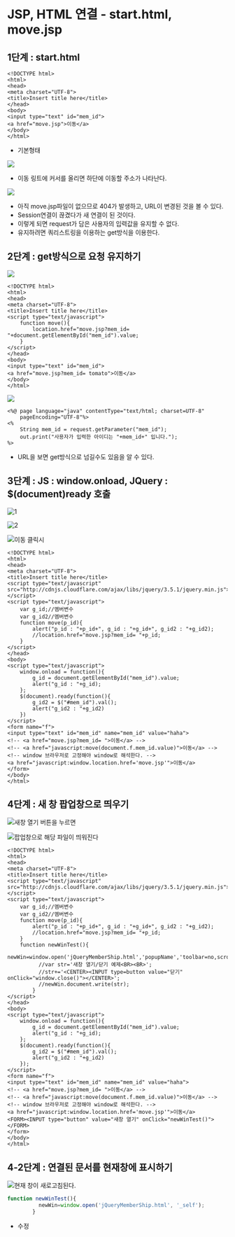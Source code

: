 # JSP, HTML 연결 - start.html, move.jsp

## 1단계 : start.html

```markup
<!DOCTYPE html>
<html>
<head>
<meta charset="UTF-8">
<title>Insert title here</title>
</head>
<body>
<input type="text" id="mem_id">
<a href="move.jsp">이동</a>
</body>
</html>
```

* 기본형태

![](../../.gitbook/assets/2%20%2830%29.png)

* 이동 링트에 커서를 올리면 하단에 이동할 주소가 나타난다.

![](../../.gitbook/assets/3%20%2823%29.png)

* 아직 move.jsp파일이 없으므로 404가 발생하고, URL이 변경된 것을 볼 수 있다.
* Session연결이 끊겼다가 새 연결이 된 것이다.
* 이렇게 되면 request가 담은 사용자의 입력값을 유지할 수 없다.
* 유지하려면 쿼리스트링을 이용하는 get방식을 이용한다.

## 2단계 : get방식으로 요청 유지하기 

![](../../.gitbook/assets/4%20%2819%29.png)

```markup
<!DOCTYPE html>
<html>
<head>
<meta charset="UTF-8">
<title>Insert title here</title>
<script type="text/javascript">
	function move(){
		location.href="move.jsp?mem_id= "+document.getElementById("mem_id").value;
	}
</script>
</head>
<body>
<input type="text" id="mem_id">
<a href="move.jsp?mem_id= tomato">이동</a>
</body>
</html>
```

![](../../.gitbook/assets/5%20%2814%29.png)

```markup
<%@ page language="java" contentType="text/html; charset=UTF-8"
    pageEncoding="UTF-8"%>
<%
	String mem_id = request.getParameter("mem_id");
	out.print("사용자가 입력한 아이디는 "+mem_id+" 입니다.");
%>
```

* URL을 보면 get방식으로 넘길수도 있음을 알 수 있다.

## 3단계 : JS : window.onload, JQuery : $\(document\)ready 호출

![1](../../.gitbook/assets/1%20%2841%29.png)

![2](../../.gitbook/assets/2%20%2832%29.png)

![&#xC774;&#xB3D9; &#xD074;&#xB9AD;&#xC2DC;](../../.gitbook/assets/3%20%2824%29.png)

```markup
<!DOCTYPE html>
<html>
<head>
<meta charset="UTF-8">
<title>Insert title here</title>
<script type="text/javascript" src="http://cdnjs.cloudflare.com/ajax/libs/jquery/3.5.1/jquery.min.js"></script>
<script type="text/javascript">
	var g_id;//멤버변수
	var g_id2//멤버변수
	function move(p_id){
		alert("p_id : "+p_id+", g_id : "+g_id+", g_id2 : "+g_id2);
		//location.href="move.jsp?mem_id= "+p_id;
	}
</script>
</head>
<body>
<script type="text/javascript">
	window.onload = function(){
		g_id = document.getElementById("mem_id").value;
		alert("g_id : "+g_id);
	};
	$(document).ready(function(){
		g_id2 = $("#mem_id").val();
		alert("g_id2 : "+g_id2)
	})
</script>
<form name="f">
<input type="text" id="mem_id" name="mem_id" value="haha">
<!-- <a href="move.jsp?mem_id= ">이동</a> -->
<!-- <a href="javascript:move(document.f.mem_id.value)">이동</a> -->
<!-- window 브라우저로 고정해야 window로 해석한다. -->
<a href="javascript:window.location.href='move.jsp'">이동</a>
</form>
</body>
</html>
```

### 

## 4단계 : 새 창 팝업창으로 띄우기

![&#xC0C8;&#xCC3D; &#xC5F4;&#xAE30; &#xBC84;&#xD2BC;&#xC744; &#xB204;&#xB974;&#xBA74;](../../.gitbook/assets/4%20%2818%29.png)

![&#xD31D;&#xC5C5;&#xCC3D;&#xC73C;&#xB85C; &#xD574;&#xB2F9; &#xD30C;&#xC77C;&#xC774; &#xB744;&#xC6CC;&#xC9C4;&#xB2E4;](../../.gitbook/assets/5%20%2813%29.png)

```markup
<!DOCTYPE html>
<html>
<head>
<meta charset="UTF-8">
<title>Insert title here</title>
<script type="text/javascript" src="http://cdnjs.cloudflare.com/ajax/libs/jquery/3.5.1/jquery.min.js"></script>
<script type="text/javascript">
	var g_id;//멤버변수
	var g_id2//멤버변수
	function move(p_id){
		alert("p_id : "+p_id+", g_id : "+g_id+", g_id2 : "+g_id2);
		//location.href="move.jsp?mem_id= "+p_id;
	}
	function newWinTest(){
		  newWin=window.open('jQueryMemberShip.html','popupName','toolbar=no,scrollbars=no,top=200,left=300,width=170,height=50');
		  //var str='새창 열기/닫기 예제<BR><BR>';
		  //str+='<CENTER><INPUT type=button value="닫기" onClick="window.close()"></CENTER>';
		  //newWin.document.write(str);
		}
</script>
</head>
<body>
<script type="text/javascript">
	window.onload = function(){
		g_id = document.getElementById("mem_id").value;
		alert("g_id : "+g_id);
	};
	$(document).ready(function(){
		g_id2 = $("#mem_id").val();
		alert("g_id2 : "+g_id2)
	});
</script>
<form name="f">
<input type="text" id="mem_id" name="mem_id" value="haha">
<!-- <a href="move.jsp?mem_id= ">이동</a> -->
<!-- <a href="javascript:move(document.f.mem_id.value)">이동</a> -->
<!-- window 브라우저로 고정해야 window로 해석한다. -->
<a href="javascript:window.location.href='move.jsp'">이동</a>
<FORM><INPUT type="button" value="새창 열기" onClick="newWinTest()"></FORM>
</form>
</body>
</html>
```

## 4-2단계 : 연결된 문서를 현재창에 표시하기

![&#xD604;&#xC7AC; &#xCC3D;&#xC774; &#xC0C8;&#xB85C;&#xACE0;&#xCE68;&#xB41C;&#xB2E4;.](../../.gitbook/assets/6%20%289%29.png)

```javascript
function newWinTest(){
		  newWin=window.open('jQueryMemberShip.html', '_self');
		}
```

* 수정

